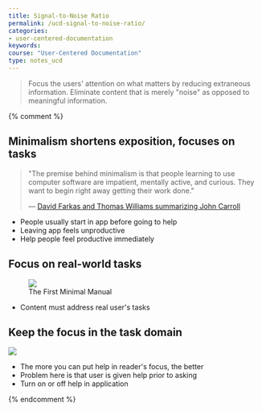 ```yaml
---
title: Signal-to-Noise Ratio
permalink: /ucd-signal-to-noise-ratio/
categories:
- user-centered-documentation
keywords:
course: "User-Centered Documentation"
type: notes_ucd
---
```


> Focus the users' attention on what matters by reducing extraneous information. Eliminate content that is merely "noise" as opposed to meaningful information.

{% comment %}
## Minimalism shortens exposition, focuses on tasks

> "The premise behind minimalism is that people learning to use computer software are impatient, mentally active, and curious. They want to begin right away getting their work done." <p>&mdash; <a href="http://faculty.washington.edu/farkas/dfpubs/Farkas-Williams-CarrollsNurnbergFunnel.pdf">David Farkas and Thomas Williams summarizing John Carroll</a></p>

* People usually start in app before going to help
* Leaving app feels unproductive
* Help people feel productive immediately

## Focus on real-world tasks

<figure>
<a href="http://users.edte.utwente.nl/meij/displaywriter.pdf"><img src="/user_centered_doc/media/rasters/minimalism.png"/></a><figcaption>The First Minimal Manual</figcaption></figure>

* Content must address real user's tasks

## Keep the focus in the task domain

<a href="http://ulyssesapp.com"><img src="/user_centered_doc/media/rasters/ulysses.png"/></a>

* The more you can put help in reader's focus, the better
* Problem here is that user is given help prior to asking
* Turn on or off help in application

{% endcomment %}